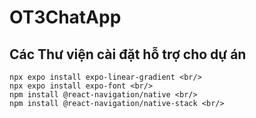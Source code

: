 # OT3ChatApp
## Các Thư viện cài đặt hỗ trợ cho dự án
    npx expo install expo-linear-gradient <br/>
    npx expo install expo-font <br/>
    npm install @react-navigation/native <br/>
    npm install @react-navigation/native-stack <br/>
